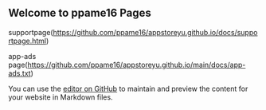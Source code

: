 ## Welcome to ppame16 Pages

supportpage(https://github.com/ppame16/appstoreyu.github.io/docs/supportpage.html)

app-ads page(https://github.com/ppame16/appstoreyu.github.io/main/docs/app-ads.txt)

You can use the [editor on GitHub](https://github.com/ppame16/appstoreyu.github.io/edit/main/docs/index.md) to maintain and preview the content for your website in Markdown files.

